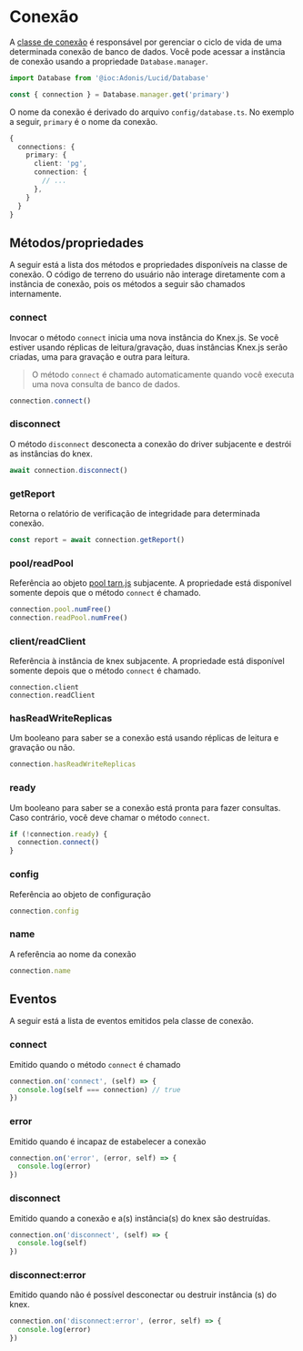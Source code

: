 # Conexão
A [classe de conexão](https://github.com/adonisjs/lucid/blob/efed38908680cca3b288d9b2a123586fab155b1d/src/Connection/index.ts#L27) é responsável por gerenciar o ciclo de vida de uma determinada conexão de banco de dados. Você pode acessar a instância de conexão usando a propriedade `Database.manager`.

```ts
import Database from '@ioc:Adonis/Lucid/Database'

const { connection } = Database.manager.get('primary')
```

O nome da conexão é derivado do arquivo `config/database.ts`. No exemplo a seguir, `primary` é o nome da conexão.

```ts
{
  connections: {
    primary: {
      client: 'pg',
      connection: {
        // ...
      },
    }
  }
}
```

## Métodos/propriedades
A seguir está a lista dos métodos e propriedades disponíveis na classe de conexão. O código de terreno do usuário não interage diretamente com a instância de conexão, pois os métodos a seguir são chamados internamente.

### connect
Invocar o método `connect` inicia uma nova instância do Knex.js. Se você estiver usando réplicas de leitura/gravação, duas instâncias Knex.js serão criadas, uma para gravação e outra para leitura.

> O método `connect` é chamado automaticamente quando você executa uma nova consulta de banco de dados.

```ts
connection.connect()
```

### disconnect
O método `disconnect` desconecta a conexão do driver subjacente e destrói as instâncias do knex.

```ts
await connection.disconnect()
```

### getReport
Retorna o relatório de verificação de integridade para determinada conexão.

```ts
const report = await connection.getReport()
```

### pool/readPool
Referência ao objeto [pool tarn.js](https://github.com/vincit/tarn.js/) subjacente. A propriedade está disponível somente depois que o método `connect` é chamado.

```ts
connection.pool.numFree()
connection.readPool.numFree()
```

### client/readClient
Referência à instância de knex subjacente. A propriedade está disponível somente depois que o método `connect` é chamado.

```
connection.client
connection.readClient
```

### hasReadWriteReplicas
Um booleano para saber se a conexão está usando réplicas de leitura e gravação ou não.

```ts
connection.hasReadWriteReplicas
```

### ready
Um booleano para saber se a conexão está pronta para fazer consultas. Caso contrário, você deve chamar o método `connect`.

```ts
if (!connection.ready) {
  connection.connect()
}
```

### config
Referência ao objeto de configuração

```ts
connection.config
```

### name
A referência ao nome da conexão

```ts
connection.name
```

## Eventos
A seguir está a lista de eventos emitidos pela classe de conexão.

### connect
Emitido quando o método `connect` é chamado

```ts
connection.on('connect', (self) => {
  console.log(self === connection) // true
})
```

### error
Emitido quando é incapaz de estabelecer a conexão

```ts
connection.on('error', (error, self) => {
  console.log(error)
})
```

### disconnect
Emitido quando a conexão e a(s) instância(s) do knex são destruídas.

```ts
connection.on('disconnect', (self) => {
  console.log(self)
})
```

### disconnect:error
Emitido quando não é possível desconectar ou destruir instância (s) do knex.

```ts
connection.on('disconnect:error', (error, self) => {
  console.log(error)
})
```
